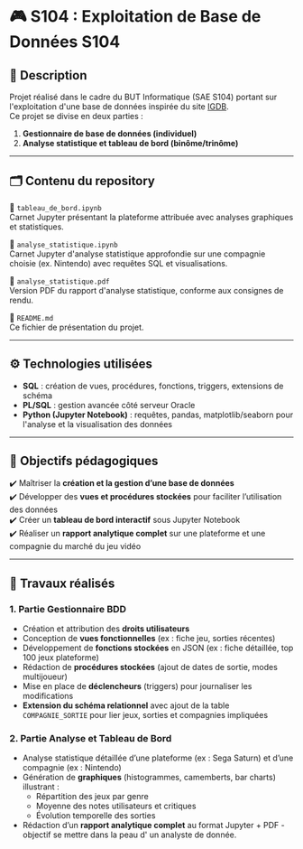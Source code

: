 # 🎮 S104 : Exploitation de Base de Données S104

## 📌 **Description**

Projet réalisé dans le cadre du BUT Informatique (SAE S104) portant sur l'exploitation d'une base de données inspirée du site [IGDB](https://www.igdb.com/).  
Ce projet se divise en deux parties :

1. **Gestionnaire de base de données (individuel)**  
2. **Analyse statistique et tableau de bord (binôme/trinôme)**

---

## 🗂️ **Contenu du repository**

🔹 `tableau_de_bord.ipynb`  
Carnet Jupyter présentant la plateforme attribuée avec analyses graphiques et statistiques.

🔹 `analyse_statistique.ipynb`  
Carnet Jupyter d'analyse statistique approfondie sur une compagnie choisie (ex. Nintendo) avec requêtes SQL et visualisations.

🔹 `analyse_statistique.pdf`  
Version PDF du rapport d'analyse statistique, conforme aux consignes de rendu.

🔹 `README.md`  
Ce fichier de présentation du projet.

---

## ⚙️ **Technologies utilisées**

- **SQL** : création de vues, procédures, fonctions, triggers, extensions de schéma
- **PL/SQL** : gestion avancée côté serveur Oracle
- **Python (Jupyter Notebook)** : requêtes, pandas, matplotlib/seaborn pour l'analyse et la visualisation des données

---

## 🎯 **Objectifs pédagogiques**

✔️ Maîtriser la **création et la gestion d’une base de données**  
✔️ Développer des **vues et procédures stockées** pour faciliter l’utilisation des données  
✔️ Créer un **tableau de bord interactif** sous Jupyter Notebook  
✔️ Réaliser un **rapport analytique complet** sur une plateforme et une compagnie du marché du jeu vidéo

---

## 🔬 **Travaux réalisés**

### **1. Partie Gestionnaire BDD**
- Création et attribution des **droits utilisateurs**
- Conception de **vues fonctionnelles** (ex : fiche jeu, sorties récentes)
- Développement de **fonctions stockées** en JSON (ex : fiche détaillée, top 100 jeux plateforme)
- Rédaction de **procédures stockées** (ajout de dates de sortie, modes multijoueur)
- Mise en place de **déclencheurs** (triggers) pour journaliser les modifications
- **Extension du schéma relationnel** avec ajout de la table `COMPAGNIE_SORTIE` pour lier jeux, sorties et compagnies impliquées

### **2. Partie Analyse et Tableau de Bord**
- Analyse statistique détaillée d’une plateforme (ex : Sega Saturn) et d’une compagnie (ex : Nintendo)
- Génération de **graphiques** (histogrammes, camemberts, bar charts) illustrant :
  - Répartition des jeux par genre
  - Moyenne des notes utilisateurs et critiques
  - Évolution temporelle des sorties
- Rédaction d’un **rapport analytique complet** au format Jupyter + PDF
  -objectif se mettre dans la peau d' un analyste de donnée.
